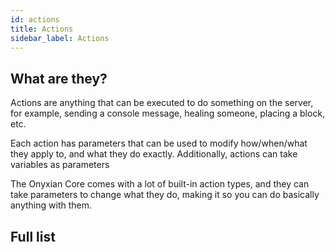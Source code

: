 ```yaml
---
id: actions
title: Actions
sidebar_label: Actions
---
```


## What are they?
Actions are anything that can be executed to do something on the server, for example, sending a console message, healing someone, placing a block, etc.

Each action has parameters that can be used to modify how/when/what they apply to, and what they do exactly.
Additionally, actions can take variables as parameters


The Onyxian Core comes with a lot of built-in action types, and they can take parameters to change what they do, making it so you can do basically anything with them.

## Full list
